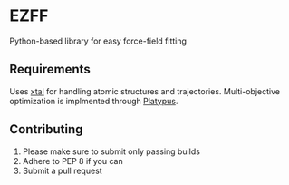 # EZFF

Python-based library for easy force-field fitting

## Requirements
Uses [xtal](https://github.com/USCCACS/xtal) for handling atomic structures and trajectories.
Multi-objective optimization is implmented through [Platypus](https://github.com/Project-Platypus/Platypus).

## Contributing
1. Please make sure to submit only passing builds
2. Adhere to PEP 8 if you can
3. Submit a pull request
